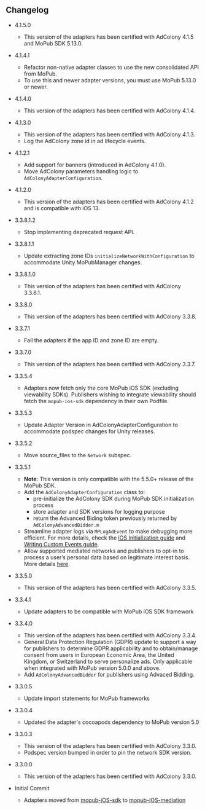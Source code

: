 ## Changelog
  * 4.1.5.0
    * This version of the adapters has been certified with AdColony 4.1.5 and MoPub SDK 5.13.0.

  * 4.1.4.1
    * Refactor non-native adapter classes to use the new consolidated API from MoPub.
    * To use this and newer adapter versions, you must use MoPub 5.13.0 or newer.
  
  * 4.1.4.0
    * This version of the adapters has been certified with AdColony 4.1.4.

  * 4.1.3.0
    * This version of the adapters has been certified with AdColony 4.1.3.
    * Log the AdColony zone id in ad lifecycle events.

  * 4.1.2.1
    * Add support for banners (introduced in AdColony 4.1.0).
    * Move AdColony parameters handling logic to `AdColonyAdapterConfiguration`.

  * 4.1.2.0
    * This version of the adapters has been certified with AdColony 4.1.2 and is compatible with iOS 13.
  
  * 3.3.8.1.2
    * Stop implementing deprecated request API.

  * 3.3.8.1.1
    * Update extracting zone IDs `initializeNetworkWithConfiguration` to accommodate Unity MoPubManager changes.
    
  * 3.3.8.1.0
    * This version of the adapters has been certified with AdColony 3.3.8.1.

  * 3.3.8.0
    * This version of the adapters has been certified with AdColony 3.3.8.

  * 3.3.7.1
    * Fail the adapters if the app ID and zone ID are empty.

  * 3.3.7.0
    * This version of the adapters has been certified with AdColony 3.3.7.

  * 3.3.5.4
    * Adapters now fetch only the core MoPub iOS SDK (excluding viewability SDKs). Publishers wishing to integrate viewability should fetch the `mopub-ios-sdk` dependency in their own Podfile.

  * 3.3.5.3
    * Update Adapter Version in AdColonyAdapterConfiguration to accommodate podspec changes for Unity releases.

  * 3.3.5.2
    * Move source_files to the `Network` subspec.

  * 3.3.5.1
    * **Note**: This version is only compatible with the 5.5.0+ release of the MoPub SDK.
    * Add the `AdColonyAdapterConfiguration` class to: 
         * pre-initialize the AdColony SDK during MoPub SDK initialization process
         * store adapter and SDK versions for logging purpose
         * return the Advanced Biding token previously returned by `AdColonyAdvancedBidder.m`
    * Streamline adapter logs via `MPLogAdEvent` to make debugging more efficient. For more details, check the [iOS Initialization guide](https://developers.mopub.com/docs/ios/initialization/) and [Writing Custom Events guide](https://developers.mopub.com/docs/ios/custom-events/).
    * Allow supported mediated networks and publishers to opt-in to process a user’s personal data based on legitimate interest basis. More details [here](https://developers.mopub.com/docs/publisher/gdpr-guide/#legitimate-interest-support).

  * 3.3.5.0
    * This version of the adapters has been certified with AdColony 3.3.5.

  * 3.3.4.1
    * Update adapters to be compatible with MoPub iOS SDK framework
    
  * 3.3.4.0
    * This version of the adapters has been certified with AdColony 3.3.4.
    * General Data Protection Regulation (GDPR) update to support a way for publishers to determine GDPR applicability and to obtain/manage consent from users in European Economic Area, the United Kingdom, or Switzerland to serve personalize ads. Only applicable when integrated with MoPub version 5.0.0 and above.
    * Add `AdColonyAdvancedBidder` for publishers using Advaced Bidding.

  * 3.3.0.5
  	* Update import statements for MoPub frameworks

  * 3.3.0.4
  	* Updated the adapter's cocoapods dependency to MoPub version 5.0
  
  * 3.3.0.3
    * This version of the adapters has been certified with AdColony 3.3.0.
    * Podspec version bumped in order to pin the network SDK version.
    
  * 3.3.0.0
    * This version of the adapters has been certified with AdColony 3.3.0.

  * Initial Commit
  	* Adapters moved from [mopub-iOS-sdk](https://github.com/mopub/mopub-ios-sdk) to [mopub-iOS-mediation](https://github.com/mopub/mopub-iOS-mediation/)
